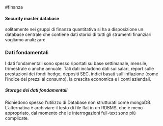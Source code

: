 #finanza

#### Security master database
solitamente nei gruppi di finanza quantitativa si ha a disposizione un database centrale che contiene dati storici di tutti gli strumenti finanziari vogliamo analizzare

### Dati fondamentali
I dati fondamentali sono spesso riportati su base settimanale, mensile, trimestrale o anche annuale. Tali dati includono dati sui salari, report sulle prestazioni dei fondi hedge, depositi SEC, indici basati sull’inflazione (come l’indice dei prezzi al consumo), la crescita economica e i conti aziendali.

##### Storage dei dati fondamentali
Richiedono spesso l'utilizzo di Database non strutturati come mongoDB. L’alternativa è archiviare il testo di file flat in un RDBMS, che è meno appropriato, dal momento che le interrogazioni full-text sono più complicate.

